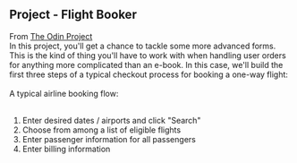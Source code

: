 ## Project - Flight Booker
From [The Odin Project](http://www.theodinproject.com/ruby-on-rails/building-advanced-forms?ref=lnav)
<br>
In this project, you'll get a chance to tackle some more advanced forms. This is the kind of thing
you'll have to work with when handling user orders for anything more complicated than an e-book.
In this case, we'll build the first three steps of a typical checkout process for booking a one-way flight:
<br><br>
A typical airline booking flow:
<br><br>
1. Enter desired dates / airports and click "Search"<br>
2. Choose from among a list of eligible flights
3. Enter passenger information for all passengers<br>
4. Enter billing information<br>
